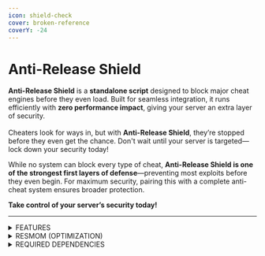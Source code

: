 ```yaml
---
icon: shield-check
cover: broken-reference
coverY: -24
---
```


# Anti-Release Shield

**Anti-Release Shield** is a **standalone script** designed to block major cheat engines before they even load. Built for seamless integration, it runs efficiently with **zero performance impact**, giving your server an extra layer of security.\
\
Cheaters look for ways in, but with **Anti-Release Shield**, they’re stopped before they even get the chance. Don't wait until your server is targeted—lock down your security today!

While no system can block every type of cheat, **Anti-Release Shield is one of the strongest first layers of defense**—preventing most exploits before they even begin. For maximum security, pairing this with a complete anti-cheat system ensures broader protection.

**Take control of your server’s security today!**

***

<details>

<summary>FEATURES</summary>

### **Key Features**

* Blocks RedEngine, Eulen, and similar cheat engines before they start.
* FiveM version verification—ensuring only safe versions connect.
* Zero performance impact—runs efficiently in the background.
* Works alongside any anti-cheat for layered security.

***

### **Automatic & Maintenance-Free**

* Fetches the latest FiveM updates—no manual intervention required.
* Prevents false kicks—ensuring real players aren’t unfairly flagged.
* Runs on autopilot—set it up once and forget about it.

***

### **Quick & Easy Setup**

* **Drag & Drop Installation**—install in seconds.
* **Customizable Whitelist**—allow trusted players to use Release versions:
  * Discord Role-Based Access—automate permissions.
  * Game ID Whitelisting—manually approve selected players.
* **Step-by-step setup guide included**.

***

### **Real-Time Alerts & Logging**

* Instant Discord alerts when someone attempts to bypass restrictions.
* See who’s trying to join with unauthorized versions before they even load in.
* Customizable logging—track only what matters to you.

***

### **Affordable & Effective**

* One-time purchase—no recurring fees or expensive subscriptions.
* Fast installation—up and running in minutes.
* Less admin workload—spend more time managing your community.
* Free updates & dedicated support.

***

### **Who Should Use This?**

* New servers looking for quick and easy protection.
* Established servers wanting extra security layers.
* Communities on a budget that still want strong protection.
* Any server owner who values fair play.

</details>

<details>

<summary>RESMOM (OPTIMIZATION)</summary>

Runs at 0.0ms in idle or in use.

</details>

<details>

<summary>REQUIRED DEPENDENCIES </summary>

ox\_lib

</details>

